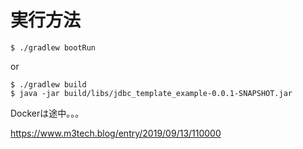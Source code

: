 # 実行方法

```
$ ./gradlew bootRun
```

or

```
$ ./gradlew build
$ java -jar build/libs/jdbc_template_example-0.0.1-SNAPSHOT.jar
```

Dockerは途中。。。

https://www.m3tech.blog/entry/2019/09/13/110000
